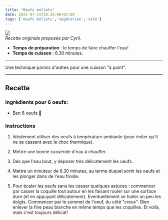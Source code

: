 ```yaml
---
title: "Oeufs mollets"
date: 2022-07-31T19:36:00+02:00
tags: ['oeufs mollets','végétarien','salé']
---
```


![](/pictures/oeufs_mollets.jpeg)<br>
*Recette originale proposée par Cyril.*

- **Temps de préparation** : le temps de faire chauffer l'eau!
- **Temps de cuisson** : 6.30 minutes.

---

Une technique parmis d'autres pour une cuisson "à point".

---

## Recette

### Ingrédients pour 6 oeufs:

- Ben 6 oeufs &#129325;

### Instructions

1. Idéalement utiliser des oeufs à température ambiante (pour éviter qu'il ne se cassent avec le choc thermique).

2. Mettre une bonne casserole d'eau à chauffer.

3. Dés que l'eau bout, y déposer très délicatement les oeufs.

4. Mettre un minuteur de 6.30 minutes, au terme duquel sortir les oeufs et les plonger dans de l'eau froide.

5. Pour écaler les oeufs sans les casser quelques astuces : commencer par casser la coquille tout autour en les faisant rouler sur une surface dure (et en appuyant délicatement). Eventuellement se huiler un peu les doigts. Commencer par le sommet de l'oeuf, du côté "creux". Bien enlever la fine peau blanche en même temps que les coquilles. Et voilà, mais c'est toujours délicat!






